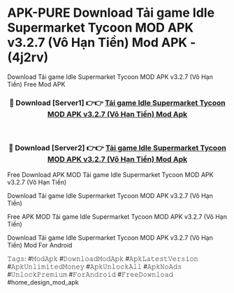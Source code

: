 # APK-PURE Download Tải game Idle Supermarket Tycoon MOD APK v3.2.7 (Vô Hạn Tiền) Mod APK - (4j2rv)
Download Tải game Idle Supermarket Tycoon MOD APK v3.2.7 (Vô Hạn Tiền) Free Mod APK

<div align="center">
<h3>🔴 Download [Server1] 👉👉 <a href="https://apk-comot.site?title=Tải_game_Idle_Supermarket_Tycoon_MOD_APK_v3.2.7_(Vô_Hạn_Tiền)">Tải game Idle Supermarket Tycoon MOD APK v3.2.7 (Vô Hạn Tiền) Mod Apk</a></h3><br>

<h3>🔴 Download [Server2] 👉👉 <a href="https://apk-comot.site?title=Tải_game_Idle_Supermarket_Tycoon_MOD_APK_v3.2.7_(Vô_Hạn_Tiền)">Tải game Idle Supermarket Tycoon MOD APK v3.2.7 (Vô Hạn Tiền) Mod Apk</a></h3>
</div>


Free Download APK MOD Tải game Idle Supermarket Tycoon MOD APK v3.2.7 (Vô Hạn Tiền)

Download Tải game Idle Supermarket Tycoon MOD APK v3.2.7 (Vô Hạn Tiền) 

Free APK MOD Tải game Idle Supermarket Tycoon MOD APK v3.2.7 (Vô Hạn Tiền) 

Download Tải game Idle Supermarket Tycoon MOD APK v3.2.7 (Vô Hạn Tiền) Mod For Android

𝚃𝚊𝚐𝚜: #𝙼𝚘𝚍𝙰𝚙𝚔 #𝙳𝚘𝚠𝚗𝚕𝚘𝚊𝚍𝙼𝚘𝚍𝙰𝚙𝚔 #𝙰𝚙𝚔𝙻𝚊𝚝𝚎𝚜𝚝𝚅𝚎𝚛𝚜𝚒𝚘𝚗 #𝙰𝚙𝚔𝚄𝚗𝚕𝚒𝚖𝚒𝚝𝚎𝚍𝙼𝚘𝚗𝚎𝚢 #𝙰𝚙𝚔𝚄𝚗𝚕𝚘𝚌𝚔𝙰𝚕𝚕 #𝙰𝚙𝚔𝙽𝚘𝙰𝚍𝚜 #𝚄𝚗𝚕𝚘𝚌𝚔𝙿𝚛𝚎𝚖𝚒𝚞𝚖 #𝙵𝚘𝚛𝙰𝚗𝚍𝚛𝚘𝚒𝚍 #𝙵𝚛𝚎𝚎𝙳𝚘𝚠𝚗𝚕𝚘𝚊𝚍 #home_design_mod_apk